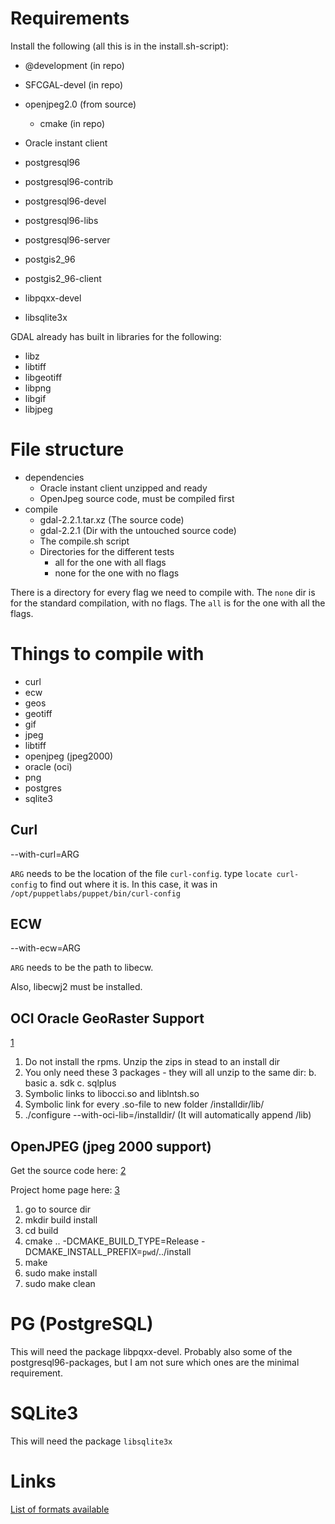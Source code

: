Requirements
============

Install the following (all this is in the install.sh-script):

- @development (in repo)
- SFCGAL-devel (in repo)

- openjpeg2.0 (from source)
    - cmake (in repo)

- Oracle instant client 

- postgresql96
- postgresql96-contrib
- postgresql96-devel
- postgresql96-libs
- postgresql96-server
- postgis2_96
- postgis2_96-client
- libpqxx-devel
- libsqlite3x



GDAL already has built in libraries for the following:
- libz
- libtiff
- libgeotiff
- libpng
- libgif
- libjpeg


File structure
==============

- dependencies
    - Oracle instant client unzipped and ready
    - OpenJpeg source code, must be compiled first
- compile
    - gdal-2.2.1.tar.xz (The source code)
    - gdal-2.2.1 (Dir with the untouched source code)
    - The compile.sh script
    - Directories for the different tests
        - all for the one with all flags
        - none for the one with no flags

There is a directory for every flag we need to compile with. The `none` dir is
for the standard compilation, with no flags. The `all` is for the one with all
the flags.


Things to compile with
======================

- curl
- ecw
- geos
- geotiff
- gif
- jpeg
- libtiff
- openjpeg (jpeg2000)
- oracle (oci)
- png
- postgres
- sqlite3


Curl
----

--with-curl=ARG

`ARG` needs to be the location of the file `curl-config`.
type `locate curl-config` to find out where it is. In this case, it was in
`/opt/puppetlabs/puppet/bin/curl-config`


ECW
---

--with-ecw=ARG

`ARG` needs to be the path to libecw.

Also, libecwj2 must be installed.




OCI Oracle GeoRaster Support
----------------------------

[1](https://community.oracle.com/thread/1130217?db=5)

1. Do not install the rpms. Unzip the zips in stead to an install dir
2. You only need these 3 packages - they will all unzip to the same dir:
    b. basic
    a. sdk
    c. sqlplus
3. Symbolic links to libocci.so and liblntsh.so
4. Symbolic link for every .so-file to new folder /installdir/lib/
5. ./configure --with-oci-lib=/installdir/ (It will automatically append /lib)




OpenJPEG (jpeg 2000 support)
----------------------------

Get the source code here: 
[2](https://github.com/uclouvain/openjpeg)

Project home page here:
[3](http://www.openjpeg.org/)


1. go to source dir
2. mkdir build install
3. cd build
4. cmake .. -DCMAKE_BUILD_TYPE=Release -DCMAKE_INSTALL_PREFIX=`pwd`/../install
5. make
6. sudo make install
7. sudo make clean



PG (PostgreSQL)
===============

This will need the package libpqxx-devel.
Probably also some of the postgresql96-packages, but I am not sure which ones
are the minimal requirement.


SQLite3
=======

This will need the package `libsqlite3x`


Links
=====

[List of formats available](http://www.gdal.org/formats_list.html)
